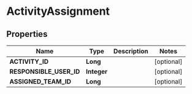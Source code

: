 
# ActivityAssignment

## Properties
Name | Type | Description | Notes
------------ | ------------- | ------------- | -------------
**ACTIVITY_ID** | **Long** |  |  [optional]
**RESPONSIBLE_USER_ID** | **Integer** |  |  [optional]
**ASSIGNED_TEAM_ID** | **Long** |  |  [optional]



